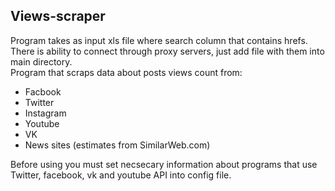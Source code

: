<h2>Views-scraper</h2>
Program takes as input xls file where search column that contains hrefs.<br>
There is ability to connect through proxy servers, just add file with them into main directory.<br>
Program that scraps data about posts views count from:
<ul>
<li>Facbook</li>
<li>Twitter</li>
<li>Instagram</li>
<li>Youtube</li>
<li>VK</li>
<li>News sites (estimates from SimilarWeb.com)</li>
</ul>

Before using you must set necsecary information about programs that use Twitter, facebook, vk and youtube API into config file.
